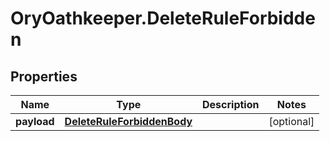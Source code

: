 # OryOathkeeper.DeleteRuleForbidden

## Properties
Name | Type | Description | Notes
------------ | ------------- | ------------- | -------------
**payload** | [**DeleteRuleForbiddenBody**](DeleteRuleForbiddenBody.md) |  | [optional] 


